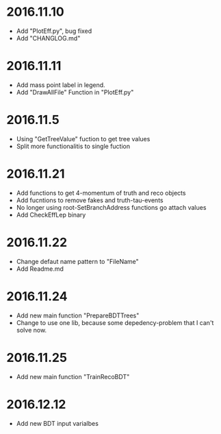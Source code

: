 # 2016.11.10
* Add "PlotEff.py", bug fixed
* Add "CHANGLOG.md"

# 2016.11.11
* Add mass point label in legend.
* Add "DrawAllFile" Function in "PlotEff.py"

# 2016.11.5
* Using "GetTreeValue" fuction to get tree values
* Split more functionalitis to single fuction

# 2016.11.21
* Add functions to get 4-momentum of truth and reco objects
* Add fucntions to remove fakes and truth-tau-events
* No longer using root-SetBranchAddress functions go attach values
* Add CheckEffLep binary

# 2016.11.22
* Change defaut name pattern to "FileName"
* Add Readme.md

# 2016.11.24
* Add new main function "PrepareBDTTrees"
* Change to use one lib, because some depedency-problem that I can't solve now.

# 2016.11.25
* Add new main function "TrainRecoBDT"

# 2016.12.12
* Add new BDT input varialbes
